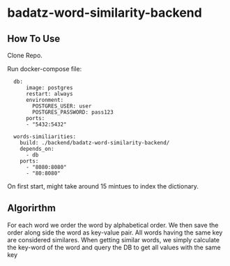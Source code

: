 # badatz-word-similarity-backend

## How To Use
Clone Repo.

Run docker-compose file:


``` services:
  db:
      image: postgres
      restart: always
      environment:
        POSTGRES_USER: user
        POSTGRES_PASSWORD: pass123
      ports:
      - "5432:5432"

  words-similiarities:
    build: ./backend/badatz-word-similarity-backend/
    depends_on:
      - db
    ports:
      - "8080:8080"
      - "80:8080"
```

On first start, might take around 15 mintues to index the dictionary.

## Algorirthm
For each word we order the word by alphabetical order. We then save the order along side the word as key-value pair.
All words having the same key are considered similares.
When getting similar words, we simply calculate the key-word of the word and query the DB to get all values with the same key
      